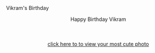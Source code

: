 <html>
  <tittle> Vikram's Birthday </tittle>
  <p align="center">Happy Birthday Vikram<br><br><br><br>
    <a href="">click here to to view your most cute photo</a>
  </p>
</html>  
